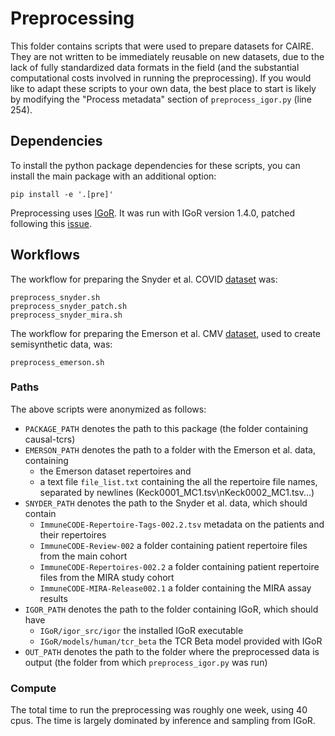 # Preprocessing

This folder contains scripts that were used to prepare datasets for CAIRE.
They are not written to be immediately reusable on new datasets, 
due to the lack of fully standardized data formats in the field 
(and the substantial computational costs involved in running the preprocessing).
If you would like to adapt these scripts to your own data, the best place to start
is likely by modifying the "Process metadata" section of `preprocess_igor.py` (line 254).

## Dependencies
To install the python package dependencies for these scripts, you can install the main package with an additional option:

```
pip install -e '.[pre]'
```

Preprocessing uses [IGoR](https://github.com/qmarcou/IGoR). 
It was run with IGoR version 1.4.0, patched following this [issue](https://github.com/qmarcou/IGoR/issues/68).

## Workflows

The workflow for preparing the Snyder et al. COVID [dataset](https://clients.adaptivebiotech.com/pub/covid-2020) was:

```
preprocess_snyder.sh
preprocess_snyder_patch.sh
preprocess_snyder_mira.sh
```

The workflow for preparing the Emerson et al. CMV [dataset](https://clients.adaptivebiotech.com/pub/emerson-2017-natgen), 
used to create semisynthetic data, was:
```
preprocess_emerson.sh
```

### Paths
The above scripts were anonymized as follows: 
- `PACKAGE_PATH` denotes the path to this package (the folder containing causal-tcrs)
- `EMERSON_PATH` denotes the path to a folder with the Emerson et al. data, containing 
  - the Emerson dataset repertoires and 
  - a text file `file_list.txt` containing the all the repertoire file names, separated by newlines (Keck0001_MC1.tsv\nKeck0002_MC1.tsv...)
- `SNYDER_PATH` denotes the path to the Snyder et al. data, which should contain
  - `ImmuneCODE-Repertoire-Tags-002.2.tsv` metadata on the patients and their repertoires
  - `ImmuneCODE-Review-002` a folder containing patient repertoire files from the main cohort
  - `ImmuneCODE-Repertoires-002.2` a folder containing patient repertoire files from the MIRA study cohort
  - `ImmuneCODE-MIRA-Release002.1` a folder containing the MIRA assay results
- `IGOR_PATH` denotes the path to the folder containing IGoR, which should have
  - `IGoR/igor_src/igor` the installed IGoR executable
  - `IGoR/models/human/tcr_beta` the TCR Beta model provided with IGoR
- `OUT_PATH` denotes the path to the folder where the preprocessed data is output (the folder from which `preprocess_igor.py` was run)

### Compute
The total time to run the preprocessing was roughly one week, using 40 cpus.
The time is largely dominated by inference and sampling from IGoR.